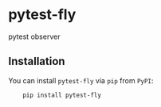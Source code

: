 # pytest-fly

pytest observer

Installation
------------

You can install `pytest-fly` via `pip` from `PyPI`:

```
    pip install pytest-fly
```
